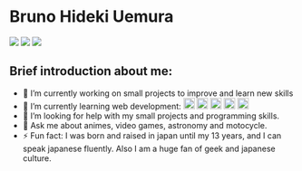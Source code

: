 # Bruno Hideki Uemura
<a href="https://www.linkedin.com/in/bruno-uemura/"><img src="https://img.shields.io/badge/linkedin-0077B5.svg?style=for-the-badge&logo=linkedin&logoColor=white"></a>
<a href="https://www.instagram.com/uemurabruno/"><img src="https://img.shields.io/badge/instagram-E4405F.svg?style=for-the-badge&logo=instagram&logoColor=white"></a>
<a href="mailto:bruno.h.uemura@gmail.com"><img src="https://img.shields.io/badge/e‑mail-D14836.svg?style=for-the-badge&logo=GMail&logoColor=white"></a>

## Brief introduction about me:

- 🔭 I’m currently working on small projects to improve and learn new skills
- 🌱 I’m currently learning web development:
  <img src="https://victorvhpg.github.io/minicurso-react.js/slides/img/logo.png" width="20px" heigth="20px"> <img src="https://cdn.iconscout.com/icon/free/png-512/node-js-1174925.png" width="20px" heigth="20px"> <img src="https://cdn.freebiesupply.com/logos/large/2x/logo-javascript-logo-png-transparent.png" width="20px" heigth="20px"> <img src="https://miro.medium.com/max/816/1*mn6bOs7s6Qbao15PMNRyOA.png" width="20px" heigth="20px"> <img src="https://brandslogos.com/wp-content/uploads/images/large/python-logo.png" width="20px" heigth="20px">
- 🤔 I’m looking for help with my small projects and programming skills.
- 💬 Ask me about animes, video games, astronomy and motocycle.
- ⚡ Fun fact: I was born and raised in japan until my 13 years, and I can speak japanese fluently. Also I am a huge fan of geek and japanese culture.

